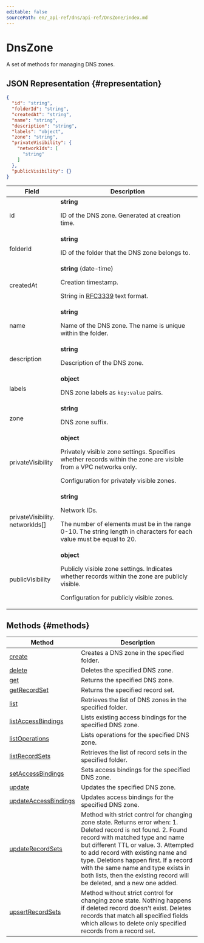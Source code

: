 ```yaml
---
editable: false
sourcePath: en/_api-ref/dns/api-ref/DnsZone/index.md
---
```


# DnsZone
A set of methods for managing DNS zones.
## JSON Representation {#representation}
```json 
{
  "id": "string",
  "folderId": "string",
  "createdAt": "string",
  "name": "string",
  "description": "string",
  "labels": "object",
  "zone": "string",
  "privateVisibility": {
    "networkIds": [
      "string"
    ]
  },
  "publicVisibility": {}
}
```
 
Field | Description
--- | ---
id | **string**<br><p>ID of the DNS zone. Generated at creation time.</p> 
folderId | **string**<br><p>ID of the folder that the DNS zone belongs to.</p> 
createdAt | **string** (date-time)<br><p>Creation timestamp.</p> <p>String in <a href="https://www.ietf.org/rfc/rfc3339.txt">RFC3339</a> text format.</p> 
name | **string**<br><p>Name of the DNS zone. The name is unique within the folder.</p> 
description | **string**<br><p>Description of the DNS zone.</p> 
labels | **object**<br><p>DNS zone labels as ``key:value`` pairs.</p> 
zone | **string**<br><p>DNS zone suffix.</p> 
privateVisibility | **object**<br><p>Privately visible zone settings. Specifies whether records within the zone are visible from a VPC networks only.</p> <p>Configuration for privately visible zones.</p> 
privateVisibility.<br>networkIds[] | **string**<br><p>Network IDs.</p> <p>The number of elements must be in the range 0-10. The string length in characters for each value must be equal to 20.</p> 
publicVisibility | **object**<br><p>Publicly visible zone settings. Indicates whether records within the zone are publicly visible.</p> <p>Configuration for publicly visible zones.</p> 

## Methods {#methods}
Method | Description
--- | ---
[create](create.md) | Creates a DNS zone in the specified folder.
[delete](delete.md) | Deletes the specified DNS zone.
[get](get.md) | Returns the specified DNS zone.
[getRecordSet](getRecordSet.md) | Returns the specified record set.
[list](list.md) | Retrieves the list of DNS zones in the specified folder.
[listAccessBindings](listAccessBindings.md) | Lists existing access bindings for the specified DNS zone.
[listOperations](listOperations.md) | Lists operations for the specified DNS zone.
[listRecordSets](listRecordSets.md) | Retrieves the list of record sets in the specified folder.
[setAccessBindings](setAccessBindings.md) | Sets access bindings for the specified DNS zone.
[update](update.md) | Updates the specified DNS zone.
[updateAccessBindings](updateAccessBindings.md) | Updates access bindings for the specified DNS zone.
[updateRecordSets](updateRecordSets.md) | Method with strict control for changing zone state. Returns error when: 1. Deleted record is not found. 2. Found record with matched type and name but different TTL or value. 3. Attempted to add record with existing name and type. Deletions happen first. If a record with the same name and type exists in both lists, then the existing record will be deleted, and a new one added.
[upsertRecordSets](upsertRecordSets.md) | Method without strict control for changing zone state. Nothing happens if deleted record doesn't exist. Deletes records that match all specified fields which allows to delete only specified records from a record set.